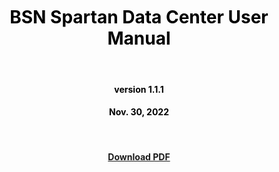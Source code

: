 <br/>
<br/>
<br/>



# <center><font color=Black>BSN Spartan Data Center User Manual</font></center>

<br/>

#### <center><font color=Black>version 1.1.1</font></center>

#### <center><font color=Black>Nov. 30, 2022</font></center>

<br/>



#### <center><a href="../User Manual.pdf" style="text-decoration:underline;">Download PDF</a></center>



<br/>
<br/>
<br/>









